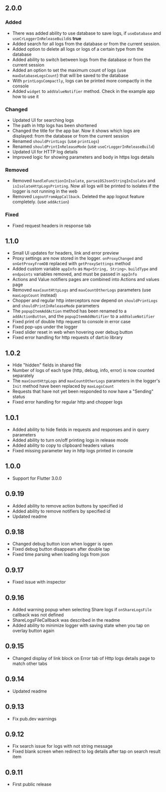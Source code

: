 ## 2.0.0

### Added

- There was added ability to use database to save logs, if `useDatabase` and `useCrLoggerInReleaseBuild`is **true**
- Added search for all logs from the database or from the current session.
- Added option to delete all logs or logs of a certain type from the database
- Added ability to switch between logs from the database or from the current session
- Added an option to set the maximum count of logs (use `maxDatabaseLogsCount`) that will be saved
  to the database
- With `printLogsCompactly`, logs can be printed more compactly in the console
- Added `widget` to `addValueNotifier` method. Check in the example app how to use it

### Changed

- Updated UI for searching logs
- The path in http logs has been shortened
- Changed the title for the app bar. Now it shows which logs are displayed: from the database or
  from the current session
- Renamed `shouldPrintLogs` (use `printLogs`)
- Renamed `shouldPrintInReleaseMode` (use `useCrLoggerInReleaseBuild`)
- Updated UI for HTTP log details
- Improved logic for showing parameters and body in https logs details

### Removed

- Removed `handleFunctionInIsolate`, `parseiOSJsonStringInIsolate` and `isIsolateHttpLogsPrinting`.
  Now all logs will be printed to isolates if the logger is not running in the web
- Removed `LogoutFromAppCallback`. Deleted the app logout feature completely. (use `addAction`)

### Fixed

- Fixed request headers in response tab 

## 1.1.0

- Small UI updates for headers, link and error preview
- Proxy settings are now stored in the logger. `onProxyChanged` and `onGetProxyFromDB` replaced
  with `getProxySettings` method
- Added custom variable `appInfo` as `Map<String, String>`. `buildType` and `endpoints` variables
  removed, and must be passed in `appInfo`
- Actions and Value notifiers pages are combined into Actions and values page
- Removed `maxCountHttpLogs` and `maxCountOtherLogs` parameters (use `maxLogsCount` instead)
- Chopper and regular http interceptors now depend on `shouldPrintLogs`
  and `shouldPrintInReleaseMode`
  parameters
- The `popupItemAddAction` method has been renamed to a `addActionButton`, and
  the `popupItemAddNotifier` to a `addValueNotifier`
- Fixed print of double http request to console in error case
- Fixed pop-ups under the logger
- Fixed slider reset in web when hovering over debug button
- Fixed error handling for http requests of dart:io library

## 1.0.2

- Hide "hidden" fields in shared file
- Number of logs of each type (http, debug, info, error) is now counted separately
- The `maxCountHttpLogs` and `maxCountOtherLogs` parameters in the logger's `Init` method have been
  replaced by `maxLogsCount`
- Requests that have not yet been responded to now have a "Sending" status
- Fixed error handling for regular http and chopper logs

## 1.0.1

- Added ability to hide fields in requests and responses and in query parameters
- Added ability to turn on/off printing logs in release mode
- Added ability to copy to clipboard headers values
- Fixed missing parameter key in http logs printed in console

## 1.0.0

- Support for Flutter 3.0.0

## 0.9.19

- Added ability to remove action buttons by specified id
- Added ability to remove notifiers by specified id
- Updated readme

## 0.9.18

- Сhanged debug button icon when logger is open
- Fixed debug button disappears after double tap
- Fixed time parsing when loading logs from json

## 0.9.17

- Fixed issue with inspector

## 0.9.16

- Added warning popup when selecting Share logs if `onShareLogsFile` callback was not defined
- ShareLogsFileCallback was described in the readme
- Added ability to minimize logger with saving state when you tap on overlay button again

## 0.9.15

- Changed display of link block on Error tab of Http logs details page to match other tabs

## 0.9.14

- Updated readme

## 0.9.13

- Fix pub.dev warnings

## 0.9.12

- Fix search issue for logs with not string message
- Fixed blank screen when redirect to log details after tap on search result item

## 0.9.11

- First public release